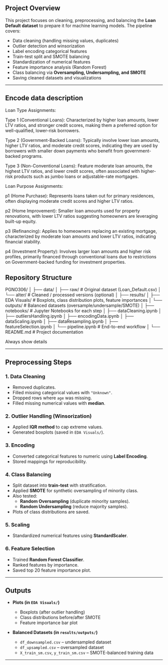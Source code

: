 ## Project Overview

This project focuses on cleaning, preprocessing, and balancing the **Loan Default dataset** to prepare it for machine learning models. The pipeline covers:

- Data cleaning (handling missing values, duplicates)
- Outlier detection and winsorization
- Label encoding categorical features
- Train-test split and SMOTE balancing
- Standardization of numerical features
- Feature importance analysis (Random Forest)
- Class balancing via **Oversampling, Undersampling, and SMOTE**
- Saving cleaned datasets and visualizations

---

## Encode data description

Loan Type Assignments:

Type 1 (Conventional Loans): Characterized by higher loan amounts, lower LTV ratios, and stronger credit scores, making them a preferred option for well-qualified, lower-risk borrowers.

Type 2 (Government-Backed Loans): Typically involve lower loan amounts, higher LTV ratios, and moderate credit scores, indicating they are used by borrowers with smaller down payments who benefit from government-backed programs.

Type 3 (Non-Conventional Loans): Feature moderate loan amounts, the highest LTV ratios, and lower credit scores, often associated with higher-risk products such as jumbo loans or adjustable-rate mortgages.

Loan Purpose Assignments:

p1 (Home Purchase): Represents loans taken out for primary residences, often displaying moderate credit scores and higher LTV ratios.

p2 (Home Improvement): Smaller loan amounts used for property renovations, with lower LTV ratios suggesting homeowners are leveraging built-up equity.

p3 (Refinancing): Applies to homeowners replacing an existing mortgage, characterized by moderate loan amounts and lower LTV ratios, indicating financial stability.

p4 (Investment Property): Involves larger loan amounts and higher risk profiles, primarily financed through conventional loans due to restrictions on Government-backed funding for investment properties.

## Repository Structure

PGNO306/
│
├── data/
│ ├── raw/ # Original dataset (Loan_Default.csv)
│ └── alter/ # Cleaned / processed versions (optional)
│
├── results/
│ ├── EDA Visuals/ # Boxplots, class distribution plots, feature importances
│ └── outputs/ # Balanced datasets (oversample/undersample/SMOTE)
│
├── notebooks/ # Jupyter Notebooks for each step
│ ├── dataCleaning.ipynb
│ ├── outliersHandling.ipynb
│ ├── encodingData.ipynb
│ ├── dataScaling.ipynb
│ ├── dataResampling.ipynb
│ ├── featureSelection.ipynb
│ └── pipeline.ipynb # End-to-end workflow
│
└── README.md # Project documentation

Always show details

---

## Preprocessing Steps

### 1. **Data Cleaning**

- Removed duplicates.
- Filled missing categorical values with `"Unknown"`.
- Dropped rows where `age` was missing.
- Filled missing numerical values with **median**.

### 2. **Outlier Handling (Winsorization)**

- Applied **IQR method** to cap extreme values.
- Generated boxplots (saved in `EDA Visuals/`).

### 3. **Encoding**

- Converted categorical features to numeric using **Label Encoding**.
- Stored mappings for reproducibility.

### 4. **Class Balancing**

- Split dataset into **train-test** with stratification.
- Applied **SMOTE** for synthetic oversampling of minority class.
- Also tested:
  - **Random Oversampling** (duplicate minority samples).
  - **Random Undersampling** (reduce majority samples).
- Plots of class distributions are saved.

### 5. **Scaling**

- Standardized numerical features using **StandardScaler**.

### 6. **Feature Selection**

- Trained **Random Forest Classifier**.
- Ranked features by importance.
- Saved top 20 feature importance plot.

---

## Outputs

- **Plots (in `EDA Visuals/`)**

  - Boxplots (after outlier handling)
  - Class distributions before/after SMOTE
  - Feature importance bar plot

- **Balanced Datasets (in `results/outputs/`)**
  - `df_downsampled.csv` – undersampled dataset
  - `df_upsampled.csv` – oversampled dataset
  - `X_train_sm.csv`, `y_train_sm.csv` – SMOTE-balanced training data

---
